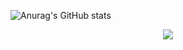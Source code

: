 ![Anurag's GitHub stats](https://github-readme-stats.vercel.app/api?username=choitjddn0311&hide=contribs,prs&show_icons=true&theme=graywhite)


<div align="center">
  <img src="https://i.pinimg.com/originals/4d/e6/fe/4de6fec9780bb1546110741fe9beaedf.gif" />
</div>

